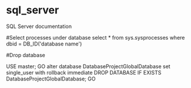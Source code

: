 # sql_server
SQL Server documentation

#Select processes under database
select * from sys.sysprocesses where dbid = DB_ID('database name')

#Drop database

USE master;
GO
alter database DatabaseProjectGlobalDatabase 
set single_user with rollback immediate
DROP DATABASE IF EXISTS DatabaseProjectGlobalDatabase;
GO
